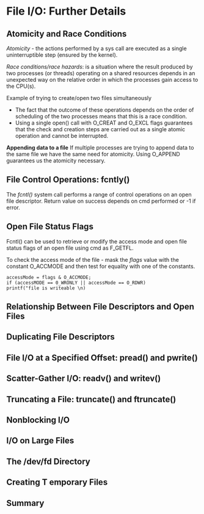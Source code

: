 # File I/O: Further Details

## Atomicity and Race Conditions
*Atomicity* - the actions performed by a sys call are executed as a single uninterruptible step (ensured by the kernel).

*Race conditions/race hazards*: is a situation where the result produced by two processes (or threads) operating on a shared resources depends in an unexpected way on the relative order in which the processes gain access to the CPU(s).

Example of trying to create/open two files simultaneously 
- The fact that the outcome of these operations depends on the order of scheduling of the two processes means that this is a race condition.
- Using a single open() call with O_CREAT and O_EXCL flags guarantees that the check and creation steps are carried out as a single atomic operation and cannot be interrupted. 

**Appending data to a file**
If multiple processes are trying to append data to the same file we have the same need for atomicity. 
Using O_APPEND guarantees us the atomicity necessary. 

## File Control Operations: fcntly()
The *fcntl()* system call performs a range of control operations on an open file descriptor. 
Return value on success depends on cmd performed or -1 if error. 

## Open File Status Flags

Fcntl() can be used to retrieve or modify the access mode and open file status flags of an open file using cmd as F_GETFL. 

To check the access mode of the file - mask the *flags* value with the constant O_ACCMODE and then test for equality with one of the constants.
```
accessMode = flags & O_ACCMODE;
if (accessMODE == 0_WRONLY || accessMode == O_RDWR)
printf("file is writeable \n)
```
## Relationship Between File Descriptors and Open Files

## Duplicating File Descriptors

## File I/O at a Specified Offset: pread() and pwrite()

## Scatter-Gather I/O: readv() and writev()

## Truncating a File: truncate() and ftruncate()

## Nonblocking I/O

## I/O on Large Files

## The /dev/fd Directory


## Creating T emporary Files

## Summary